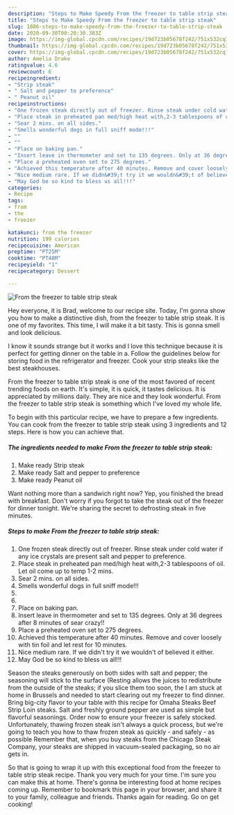 ```yaml
---
description: "Steps to Make Speedy From the freezer to table strip steak"
title: "Steps to Make Speedy From the freezer to table strip steak"
slug: 1886-steps-to-make-speedy-from-the-freezer-to-table-strip-steak
date: 2020-09-30T00:20:30.383Z
image: https://img-global.cpcdn.com/recipes/19d723b05678f242/751x532cq70/from-the-freezer-to-table-strip-steak-recipe-main-photo.jpg
thumbnail: https://img-global.cpcdn.com/recipes/19d723b05678f242/751x532cq70/from-the-freezer-to-table-strip-steak-recipe-main-photo.jpg
cover: https://img-global.cpcdn.com/recipes/19d723b05678f242/751x532cq70/from-the-freezer-to-table-strip-steak-recipe-main-photo.jpg
author: Amelia Drake
ratingvalue: 4.6
reviewcount: 6
recipeingredient:
- "Strip steak"
- " Salt and pepper to preference"
- " Peanut oil"
recipeinstructions:
- "One frozen steak directly out of freezer. Rinse steak under cold water if any ice crystals are present salt and pepper to preference."
- "Place steak in preheated pan med/high heat with,2-3 tablespoons of oil. Let oil come up to temp 1-2 mins."
- "Sear 2 mins. on all sides."
- "Smells wonderful dogs in full sniff mode!!!"
- ""
- ""
- "Place on baking pan."
- "Insert leave in thermometer and set to 135 degrees. Only at 36 degrees after 8 minutes of sear crazy!!"
- "Place a preheated oven set to 275 degrees."
- "Achieved this temperature after 40 minutes. Remove and cover loosely with tin foil and let rest for 10 minutes."
- "Nice medium rare. If we didn&#39;t try it we wouldn&#39;t of believed it either."
- "May God be so kind to bless us all!!!"
categories:
- Recipe
tags:
- from
- the
- freezer

katakunci: from the freezer 
nutrition: 199 calories
recipecuisine: American
preptime: "PT25M"
cooktime: "PT48M"
recipeyield: "1"
recipecategory: Dessert

---
```



![From the freezer to table strip steak](https://img-global.cpcdn.com/recipes/19d723b05678f242/751x532cq70/from-the-freezer-to-table-strip-steak-recipe-main-photo.jpg)

Hey everyone, it is Brad, welcome to our recipe site. Today, I'm gonna show you how to make a distinctive dish, from the freezer to table strip steak. It is one of my favorites. This time, I will make it a bit tasty. This is gonna smell and look delicious.

I know it sounds strange but it works and I love this technique because it is perfect for getting dinner on the table in a. Follow the guidelines below for storing food in the refrigerator and freezer. Cook your strip steaks like the best steakhouses.

From the freezer to table strip steak is one of the most favored of recent trending foods on earth. It's simple, it is quick, it tastes delicious. It is appreciated by millions daily. They are nice and they look wonderful. From the freezer to table strip steak is something which I've loved my whole life.


To begin with this particular recipe, we have to prepare a few ingredients. You can cook from the freezer to table strip steak using 3 ingredients and 12 steps. Here is how you can achieve that.

<!--inarticleads1-->

##### The ingredients needed to make From the freezer to table strip steak:

1. Make ready Strip steak
1. Make ready  Salt and pepper to preference
1. Make ready  Peanut oil


Want nothing more than a sandwich right now? Yep, you finished the bread with breakfast. Don&#39;t worry if you forgot to take the steak out of the freezer for dinner tonight. We&#39;re sharing the secret to defrosting steak in five minutes. 

<!--inarticleads2-->

##### Steps to make From the freezer to table strip steak:

1. One frozen steak directly out of freezer. Rinse steak under cold water if any ice crystals are present salt and pepper to preference.
1. Place steak in preheated pan med/high heat with,2-3 tablespoons of oil. Let oil come up to temp 1-2 mins.
1. Sear 2 mins. on all sides.
1. Smells wonderful dogs in full sniff mode!!!
1. 
1. 
1. Place on baking pan.
1. Insert leave in thermometer and set to 135 degrees. Only at 36 degrees after 8 minutes of sear crazy!!
1. Place a preheated oven set to 275 degrees.
1. Achieved this temperature after 40 minutes. Remove and cover loosely with tin foil and let rest for 10 minutes.
1. Nice medium rare. If we didn&#39;t try it we wouldn&#39;t of believed it either.
1. May God be so kind to bless us all!!!


Season the steaks generously on both sides with salt and pepper; the seasoning will stick to the surface (Resting allows the juices to redistribute from the outside of the steaks; if you slice them too soon, the I am stuck at home in Brussels and needed to start clearing out my freezer to find dinner. Bring big-city flavor to your table with this recipe for Omaha Steaks Beef Strip Loin steaks. Salt and freshly ground pepper are used as simple but flavorful seasonings. Order now to ensure your freezer is safely stocked. Unfortunately, thawing frozen steak isn&#39;t always a quick process, but we&#39;re going to teach you how to thaw frozen steak as quickly - and safely - as possible Remember that, when you buy steaks from the Chicago Steak Company, your steaks are shipped in vacuum-sealed packaging, so no air gets in. 

So that is going to wrap it up with this exceptional food from the freezer to table strip steak recipe. Thank you very much for your time. I'm sure you can make this at home. There's gonna be interesting food at home recipes coming up. Remember to bookmark this page in your browser, and share it to your family, colleague and friends. Thanks again for reading. Go on get cooking!
